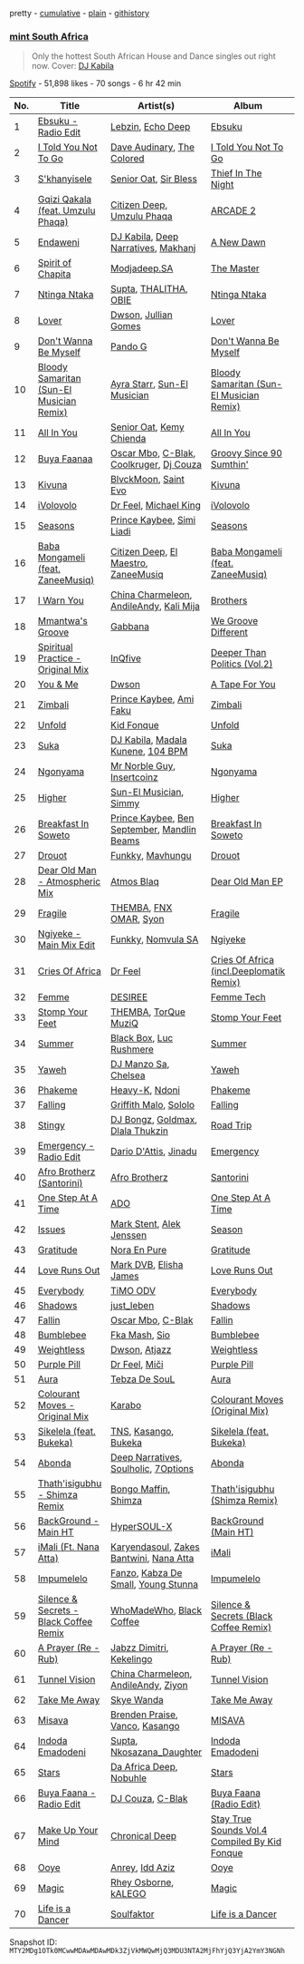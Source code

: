 pretty - [cumulative](/playlists/cumulative/37i9dQZF1DWX4IFcj5utrY.md) - [plain](/playlists/plain/37i9dQZF1DWX4IFcj5utrY) - [githistory](https://github.githistory.xyz/mackorone/spotify-playlist-archive/blob/main/playlists/plain/37i9dQZF1DWX4IFcj5utrY)

### [mint South Africa](https://open.spotify.com/playlist/37i9dQZF1DWX4IFcj5utrY)

> Only the hottest South African House and Dance singles out right now\. Cover: <a href="https://open.spotify.com/artist/7iweQ4hUpLLRpSyQmY2J2K?si=l71J8PpWRua6TAi1qSWMaA">DJ Kabila</a>

[Spotify](https://open.spotify.com/user/spotify) - 51,898 likes - 70 songs - 6 hr 42 min

| No. | Title | Artist(s) | Album | Length |
|---|---|---|---|---|
| 1 | [Ebsuku \- Radio Edit](https://open.spotify.com/track/26v5GteKRWo2vpgRg5FkYk) | [Lebzin](https://open.spotify.com/artist/5g0Z3S2S1jqM9wBCpM9VhA), [Echo Deep](https://open.spotify.com/artist/3oQxXy7RkKmUAoo0sftSLU) | [Ebsuku](https://open.spotify.com/album/15I3rxOfACdFyGiaCoDP9O) | 4:05 |
| 2 | [I Told You Not To Go](https://open.spotify.com/track/6N3bqyU6KO3hqykGqJxUnf) | [Dave Audinary](https://open.spotify.com/artist/6O7qXYxw1B8belOxZSwaNm), [The Colored](https://open.spotify.com/artist/0vlWnOvNJ66cC55UwnHtdj) | [I Told You Not To Go](https://open.spotify.com/album/2QzouCM5U0pe3FPiLcSG98) | 4:04 |
| 3 | [S'khanyisele](https://open.spotify.com/track/45B0hJinafl61IjK5WOqFA) | [Senior Oat](https://open.spotify.com/artist/5cAwYPpCI9QI5V7N0mxUKw), [Sir Bless](https://open.spotify.com/artist/0vJss0iY4jFfFk1DQP3I2m) | [Thief In The Night](https://open.spotify.com/album/5qVSIkvWJAuaMVwBov8b0b) | 6:15 |
| 4 | [Gqizi Qakala \(feat\. Umzulu Phaqa\)](https://open.spotify.com/track/04PM7dqR53p4F6Jo4vJOg6) | [Citizen Deep](https://open.spotify.com/artist/2Wcld3BQUXxWUYMmCJYyuM), [Umzulu Phaqa](https://open.spotify.com/artist/6nStNfo8Gzsff8NcJl4mND) | [ARCADE 2](https://open.spotify.com/album/0ZIrS00dQLvWC0lI01TEEw) | 4:04 |
| 5 | [Endaweni](https://open.spotify.com/track/6FERFGC2KvPaXzv5exZD2I) | [DJ Kabila](https://open.spotify.com/artist/7iweQ4hUpLLRpSyQmY2J2K), [Deep Narratives](https://open.spotify.com/artist/0H929hRKMr7lbGcVOx4Q4c), [Makhanj](https://open.spotify.com/artist/1uYUUIkkkal5V3mIqk6KnV) | [A New Dawn](https://open.spotify.com/album/1vO3FTTKTfx6e2K0nhPnpe) | 5:41 |
| 6 | [Spirit of Chapita](https://open.spotify.com/track/3PljAdlLnYb9f1dQ3pVp59) | [Modjadeep.SA](https://open.spotify.com/artist/6Ye2N93aETDONpWfyw7E8G) | [The Master](https://open.spotify.com/album/55cCMbL9xkObFU7FOzOjKH) | 5:20 |
| 7 | [Ntinga Ntaka](https://open.spotify.com/track/78ELbuKid579q8ip7sv7Vk) | [Supta](https://open.spotify.com/artist/0ijOhiIUwe56EdrfG7dKuM), [THALITHA](https://open.spotify.com/artist/2sl2F1s3TCR4FoFp5KOqLg), [OBIE](https://open.spotify.com/artist/3n87awdctItEZJ7fWjlQtC) | [Ntinga Ntaka](https://open.spotify.com/album/6sOndSTzqdFQtNm4MBEKLa) | 5:41 |
| 8 | [Lover](https://open.spotify.com/track/6JMJPX4sm1QEmsKDp18rjZ) | [Dwson](https://open.spotify.com/artist/60ZIrIA1iT9NStXmdAuhjR), [Jullian Gomes](https://open.spotify.com/artist/1GG3lCU6RzggGm6w5GRQBi) | [Lover](https://open.spotify.com/album/01QoLhtw9fRGaQDkVtQdLR) | 7:06 |
| 9 | [Don't Wanna Be Myself](https://open.spotify.com/track/5jJFXPFguqo6fZqqGggwuq) | [Pando G](https://open.spotify.com/artist/4nbklwOZ5lnv1otsaaDJZg) | [Don't Wanna Be Myself](https://open.spotify.com/album/1ewQWghR0AV0TnBaMpT0Ml) | 8:45 |
| 10 | [Bloody Samaritan \(Sun\-El Musician Remix\)](https://open.spotify.com/track/78zI0cdKlSm8bmH8TWia6W) | [Ayra Starr](https://open.spotify.com/artist/3ZpEKRjHaHANcpk10u6Ntq), [Sun\-El Musician](https://open.spotify.com/artist/0W8WpLB5WoXLgiA193LXk6) | [Bloody Samaritan \(Sun\-El Musician Remix\)](https://open.spotify.com/album/2PxvoawD4ty9UnZhWylV0o) | 3:22 |
| 11 | [All In You](https://open.spotify.com/track/75VD2d6BPTuESBrzRqD6xl) | [Senior Oat](https://open.spotify.com/artist/5cAwYPpCI9QI5V7N0mxUKw), [Kemy Chienda](https://open.spotify.com/artist/21ubOXEDOMELSW2LDxG8HK) | [All In You](https://open.spotify.com/album/0YJOAYBMM8zEhcMNHnGe95) | 8:32 |
| 12 | [Buya Faanaa](https://open.spotify.com/track/7ekBzUvEIfjA97jEfRN7QF) | [Oscar Mbo](https://open.spotify.com/artist/6rPG97md3RdzwNc1eJQQNX), [C\-Blak](https://open.spotify.com/artist/4ipkannhwnGj4uU4q5UUS5), [Coolkruger](https://open.spotify.com/artist/4QetKXwMztESdkPNuBy1Wu), [Dj Couza](https://open.spotify.com/artist/4dAuZsVP2DOlv0mwtWEU1L) | [Groovy Since 90 Sumthin'](https://open.spotify.com/album/6RICRX15ckBZRTkleAgyPX) | 7:47 |
| 13 | [Kivuna](https://open.spotify.com/track/3XpQVMKhYmwWjoGt2FnpLs) | [BlvckMoon](https://open.spotify.com/artist/4J4eD0siKaZRlyIRZ48Den), [Saint Evo](https://open.spotify.com/artist/08dNTAMCiCM61JnSslHFCE) | [Kivuna](https://open.spotify.com/album/7u1wlB6W9kjTdb64OsQAzI) | 7:43 |
| 14 | [iVolovolo](https://open.spotify.com/track/1JLoqwDcNStb1HgHAyxWsM) | [Dr Feel](https://open.spotify.com/artist/20OBylFJKe5WtQzqO32Xxq), [Michael King](https://open.spotify.com/artist/4QXIwYRu5HTQiTFYWl7Yri) | [iVolovolo](https://open.spotify.com/album/5EHqm4YXBZ0kQLObE0c7WR) | 7:30 |
| 15 | [Seasons](https://open.spotify.com/track/6SPc90lmMxItkc9NxXsypS) | [Prince Kaybee](https://open.spotify.com/artist/4H7q5OwAgX1uQuhwb7bg2C), [Simi Liadi](https://open.spotify.com/artist/2PAsfFu061QMOIssyfdgRg) | [Seasons](https://open.spotify.com/album/0FjQ4fNxmLnsb0smuATb4S) | 3:28 |
| 16 | [Baba Mongameli \(feat\. ZaneeMusiq\)](https://open.spotify.com/track/3Q7GlE4v6csFmp2jDYY9gs) | [Citizen Deep](https://open.spotify.com/artist/2Wcld3BQUXxWUYMmCJYyuM), [El Maestro](https://open.spotify.com/artist/5bo0POJfZKlwKbdVXAW6I6), [ZaneeMusiq](https://open.spotify.com/artist/2T9mtFexnY7x7o0Y1bmZnN) | [Baba Mongameli \(feat\. ZaneeMusiq\)](https://open.spotify.com/album/3YUm0bfRgxPayZjtuDc3dM) | 6:02 |
| 17 | [I Warn You](https://open.spotify.com/track/0rFeRglEHQ2cxUBFXw1VvE) | [China Charmeleon](https://open.spotify.com/artist/78lHMaJ6xLbmwzkHOriPhZ), [AndileAndy](https://open.spotify.com/artist/6PcHusHP9ow3HrIvqRJDua), [Kali Mija](https://open.spotify.com/artist/6hMmznEAGabh8UiGkQIuvP) | [Brothers](https://open.spotify.com/album/0uPUpJaoEZOv83yY0i7OL4) | 5:44 |
| 18 | [Mmantwa's Groove](https://open.spotify.com/track/5hGktS3qbk8HDhdICoo3s7) | [Gabbana](https://open.spotify.com/artist/0I3Acccg46Me47afcARZYX) | [We Groove Different](https://open.spotify.com/album/1bx9h91xZGDa2mfh60RbZ3) | 7:17 |
| 19 | [Spiritual Practice \- Original Mix](https://open.spotify.com/track/6bwM7A3T95WjwSXZ4m20Sc) | [InQfive](https://open.spotify.com/artist/7MlmAincLcFGKs2gyofE1a) | [Deeper Than Politics \(Vol.2\)](https://open.spotify.com/album/3EsEtDTV3tJUwOGHw7Dlia) | 6:47 |
| 20 | [You & Me](https://open.spotify.com/track/6UIKoZhjBF57rijXtwgrfe) | [Dwson](https://open.spotify.com/artist/60ZIrIA1iT9NStXmdAuhjR) | [A Tape For You](https://open.spotify.com/album/6XM945kizO4pJvhhJZT1xW) | 6:43 |
| 21 | [Zimbali](https://open.spotify.com/track/4prJjAS96pnxqtRMANFALE) | [Prince Kaybee](https://open.spotify.com/artist/4H7q5OwAgX1uQuhwb7bg2C), [Ami Faku](https://open.spotify.com/artist/3flcjKgRCeBVZTR8n8iShE) | [Zimbali](https://open.spotify.com/album/1U0gfPWZxxwUnqW5SzHs37) | 6:27 |
| 22 | [Unfold](https://open.spotify.com/track/71fkBzR8YuOZxbwKWWazj5) | [Kid Fonque](https://open.spotify.com/artist/6hPLYDljt7lCTao1bx1Dcp) | [Unfold](https://open.spotify.com/album/7FQ5KwP0p97gTwzkfofFuO) | 9:53 |
| 23 | [Suka](https://open.spotify.com/track/4ETqxUieEXrUru8B1fiXKk) | [DJ Kabila](https://open.spotify.com/artist/7iweQ4hUpLLRpSyQmY2J2K), [Madala Kunene](https://open.spotify.com/artist/1X3SghwLJ3KExhUsrZhM2S), [104 BPM](https://open.spotify.com/artist/2EK50Q6gOwRcZgfvlv3tVi) | [Suka](https://open.spotify.com/album/3DIvPF7rZfvZMCQJUpUON7) | 6:19 |
| 24 | [Ngonyama](https://open.spotify.com/track/65sn93zJ6UedJYKVY0MnvR) | [Mr Norble Guy](https://open.spotify.com/artist/651fy57YJX5IKTZuMWxdFw), [Insertcoinz](https://open.spotify.com/artist/1IUoYtHRj67HHGNphZ5S3U) | [Ngonyama](https://open.spotify.com/album/78aQGSdh6BmVjD98rjOVBM) | 7:46 |
| 25 | [Higher](https://open.spotify.com/track/0rmFBhKvt0KZI10t2coIYK) | [Sun\-El Musician](https://open.spotify.com/artist/0W8WpLB5WoXLgiA193LXk6), [Simmy](https://open.spotify.com/artist/3MjlXVCfmLdY9QQ2GCd7iA) | [Higher](https://open.spotify.com/album/4r70J7JF6RgIDNYFUFZjBz) | 8:13 |
| 26 | [Breakfast In Soweto](https://open.spotify.com/track/3aYv0tyHlIYUwCq2SwZDlT) | [Prince Kaybee](https://open.spotify.com/artist/4H7q5OwAgX1uQuhwb7bg2C), [Ben September](https://open.spotify.com/artist/1wAVD7w8mfrKNxpfe8dGEq), [Mandlin Beams](https://open.spotify.com/artist/7nR1JD6ljztZrEuxTNijpk) | [Breakfast In Soweto](https://open.spotify.com/album/3NfgQFaqUzxBCrvUME1iu7) | 7:14 |
| 27 | [Drouot](https://open.spotify.com/track/0ezvEaY9XgZ6R7E6WY91Xu) | [Funkky](https://open.spotify.com/artist/5K6MIUxhHMmOxGF22JaySb), [Mavhungu](https://open.spotify.com/artist/464BYDcWpoLKSNpQxHLuTT) | [Drouot](https://open.spotify.com/album/2bhLyE60a68ueJdIkUxG96) | 6:05 |
| 28 | [Dear Old Man \- Atmospheric Mix](https://open.spotify.com/track/06rRt1lduAoPWv4SoHOvnm) | [Atmos Blaq](https://open.spotify.com/artist/1cwvUNi7IRMN3zisgyKTzM) | [Dear Old Man EP](https://open.spotify.com/album/5cKxJj4dJU1yUNhfnd5DWX) | 7:33 |
| 29 | [Fragile](https://open.spotify.com/track/5Q9Ds8Q34V9ZPfi0noJ7Xe) | [THEMBA](https://open.spotify.com/artist/64tzIMKX4Npx37YLcNZZNC), [FNX OMAR](https://open.spotify.com/artist/3dcqf190oFqc5FQNI05mVW), [Syon](https://open.spotify.com/artist/7eKtGS8Huzy0vi0KVmNfqE) | [Fragile](https://open.spotify.com/album/37abhSU412bkiwXr3ShshM) | 3:56 |
| 30 | [Ngiyeke \- Main Mix Edit](https://open.spotify.com/track/2lKbPHmNVJKbhSwNaaiTsP) | [Funkky](https://open.spotify.com/artist/5K6MIUxhHMmOxGF22JaySb), [Nomvula SA](https://open.spotify.com/artist/6DPIZZxzcwWmBiTMmVYbyY) | [Ngiyeke](https://open.spotify.com/album/40NXJBthv6lfaOVmNjYcOv) | 4:17 |
| 31 | [Cries Of Africa](https://open.spotify.com/track/6MMoEzV4Wlpy1ayR3qQr3B) | [Dr Feel](https://open.spotify.com/artist/20OBylFJKe5WtQzqO32Xxq) | [Cries Of Africa \(incl.Deeplomatik Remix\)](https://open.spotify.com/album/2VczCSGaoLNOEtJmr3FJOL) | 5:55 |
| 32 | [Femme](https://open.spotify.com/track/3w2wq54qcswAGDr9CgRymT) | [DESIREE](https://open.spotify.com/artist/6TZbLCcOCv1DJvN28x3FBa) | [Femme Tech](https://open.spotify.com/album/2pYtRpgha87XaijSIwUUbn) | 6:22 |
| 33 | [Stomp Your Feet](https://open.spotify.com/track/1GBXxdxLD1wmjvXC716sZ7) | [THEMBA](https://open.spotify.com/artist/64tzIMKX4Npx37YLcNZZNC), [TorQue MuziQ](https://open.spotify.com/artist/3cGcpSU6lBKEV2kMFJb0zK) | [Stomp Your Feet](https://open.spotify.com/album/7pAvUrQXAxW1RD0WME0n0c) | 3:30 |
| 34 | [Summer](https://open.spotify.com/track/5Nl8L7XIFzIWNjcdDD32eK) | [Black Box](https://open.spotify.com/artist/7IHGC6y8NjBwwWhWCF2lKR), [Luc Rushmere](https://open.spotify.com/artist/7IfsuGH0v0gCTz4e5ZSD1p) | [Summer](https://open.spotify.com/album/0GjOxj7jpLnIrLgsHVhieo) | 2:47 |
| 35 | [Yaweh](https://open.spotify.com/track/5MBJiHVrS2Pm4PKOZM5M6e) | [DJ Manzo Sa](https://open.spotify.com/artist/5jwzoDqBYZUEVromkGWvio), [Chelsea](https://open.spotify.com/artist/25O9uYqu9G9i3tVOcH03k6) | [Yaweh](https://open.spotify.com/album/3rJp8pAlbn4IyQJAhzPT2m) | 6:04 |
| 36 | [Phakeme](https://open.spotify.com/track/4ylIEbjjtCtDr05FCXhk53) | [Heavy\-K](https://open.spotify.com/artist/0xAI0encQKIoTvNQXPh1ts), [Ndoni](https://open.spotify.com/artist/5CIefATUW9oUwXL9FaOIIZ) | [Phakeme](https://open.spotify.com/album/4iT60HD8yLQSSNymVtRI8N) | 6:22 |
| 37 | [Falling](https://open.spotify.com/track/02EcHipDbDyuGkbbJGDy95) | [Griffith Malo](https://open.spotify.com/artist/7vGuZA9Daaxax0dCGsqchQ), [Sololo](https://open.spotify.com/artist/6vqIBWzTVWQP57RWIAlLRd) | [Falling](https://open.spotify.com/album/08DznWlfpaShgPFylowwgH) | 6:59 |
| 38 | [Stingy](https://open.spotify.com/track/5jVDjYaYHP0silwrtOM0Rh) | [DJ Bongz](https://open.spotify.com/artist/7KtERSZgIOlhbYDop9Ra0F), [Goldmax](https://open.spotify.com/artist/3yWkz47Z8kE6z1xW6rjkAl), [Dlala Thukzin](https://open.spotify.com/artist/5kmceQl1Y7lveTVbcy5ycD) | [Road Trip](https://open.spotify.com/album/5AzXeukxvO8Wb1vMMY4v58) | 5:22 |
| 39 | [Emergency \- Radio Edit](https://open.spotify.com/track/77S8SmK0gNGNRWjpkbdBId) | [Dario D'Attis](https://open.spotify.com/artist/7mjsEVJwyjy0aMXc0A1SYl), [Jinadu](https://open.spotify.com/artist/0o9k6CmDuy07gP28ov82wp) | [Emergency](https://open.spotify.com/album/0knYXe2AfWcjSpuhI6Ob3s) | 3:13 |
| 40 | [Afro Brotherz \(Santorini\)](https://open.spotify.com/track/3yGeEoZRkROSHk3nwm32or) | [Afro Brotherz](https://open.spotify.com/artist/183kSplc4KYDe6bMQghbwN) | [Santorini](https://open.spotify.com/album/3OdQh8jCAcKS608jwFBrOC) | 7:37 |
| 41 | [One Step At A Time](https://open.spotify.com/track/2h0zFi9cGquo12haOIMp3N) | [ADO](https://open.spotify.com/artist/2OAEsMvEXwG6AQQ7lHkHZ4) | [One Step At A Time](https://open.spotify.com/album/4Q1Lbn9JSHWnvuyVbAONfk) | 3:58 |
| 42 | [Issues](https://open.spotify.com/track/10IWxGZvMEXZRietINatt2) | [Mark Stent](https://open.spotify.com/artist/2whiBQzZUS6fMkfOCqzXWS), [Alek Jenssen](https://open.spotify.com/artist/2d5uZpsDxp7MVB1yIOM7jH) | [Season](https://open.spotify.com/album/1ovyRWyho3RzkrqixgP664) | 3:28 |
| 43 | [Gratitude](https://open.spotify.com/track/5CvaeEX9dU9ZhwyoVIIgTO) | [Nora En Pure](https://open.spotify.com/artist/24DO0PijjITGIEWsO8XaPs) | [Gratitude](https://open.spotify.com/album/3fRe1aTVYRwLNGOcLpnDXk) | 3:30 |
| 44 | [Love Runs Out](https://open.spotify.com/track/2h9Mvr95ozvSARELLcfTri) | [Mark DVB](https://open.spotify.com/artist/0nmXD5cuTDfvVHceT0bXb6), [Elisha James](https://open.spotify.com/artist/3ATZQQpOMv0FMJLeNHpoqt) | [Love Runs Out](https://open.spotify.com/album/343tDaybMfOPyyu1PBt410) | 2:26 |
| 45 | [Everybody](https://open.spotify.com/track/6nAvF4vmANRj76sNX1du0C) | [TiMO ODV](https://open.spotify.com/artist/5ekzQ0Zq1wSg7dDZHYKFLt) | [Everybody](https://open.spotify.com/album/4gBfsymHc04X7eKgIAbuwz) | 3:30 |
| 46 | [Shadows](https://open.spotify.com/track/3y8SX859F6mDaEYrhJZZgH) | [just\_leben](https://open.spotify.com/artist/1goS4gdV9d01XZWHDOXcOe) | [Shadows](https://open.spotify.com/album/3G1GbPAQLAcojCinWh1Yfi) | 2:22 |
| 47 | [Fallin](https://open.spotify.com/track/7xcahxhSAdTv28H4DjrisY) | [Oscar Mbo](https://open.spotify.com/artist/6rPG97md3RdzwNc1eJQQNX), [C\-Blak](https://open.spotify.com/artist/4ipkannhwnGj4uU4q5UUS5) | [Fallin](https://open.spotify.com/album/3FrP8iocoWiT6C0yU8P6jW) | 6:33 |
| 48 | [Bumblebee](https://open.spotify.com/track/5l9P47axQgVYwdeTj2sXcj) | [Fka Mash](https://open.spotify.com/artist/6tooLez7Cq2bgY60m3TJMq), [Sio](https://open.spotify.com/artist/4hIQjO5iXCXx71iZBQQ1Jh) | [Bumblebee](https://open.spotify.com/album/61xF9hB3dvdF6Tlyge7F0P) | 3:38 |
| 49 | [Weightless](https://open.spotify.com/track/6Yyc3cLPhSRSVk5cLye73k) | [Dwson](https://open.spotify.com/artist/60ZIrIA1iT9NStXmdAuhjR), [Atjazz](https://open.spotify.com/artist/5E1HWPplEsztsh2zh1c9mH) | [Weightless](https://open.spotify.com/album/1MPFnPHuqgkUASIVwOEvAA) | 6:02 |
| 50 | [Purple Pill](https://open.spotify.com/track/2qDbBzYZoDRL0UKK5gks9P) | [Dr Feel](https://open.spotify.com/artist/20OBylFJKe5WtQzqO32Xxq), [Miči](https://open.spotify.com/artist/1aJGoykRBEjrMcNWOhV5am) | [Purple Pill](https://open.spotify.com/album/0xBENBp9yTkRO16mX8XlAf) | 7:33 |
| 51 | [Aura](https://open.spotify.com/track/4OQBogapulHRFZYATHmRSE) | [Tebza De SouL](https://open.spotify.com/artist/32vL21CG5wHt2GTj0flFyG) | [Aura](https://open.spotify.com/album/1sNWODazMIBJZ3XbLDbmji) | 6:52 |
| 52 | [Colourant Moves \- Original Mix](https://open.spotify.com/track/0lSTBPrxcYWG4DLRKPqIMM) | [Karabo](https://open.spotify.com/artist/2nPtQTbG4YCBrkSftUoiG3) | [Colourant Moves \(Original Mix\)](https://open.spotify.com/album/41NgG6My91tmHa1udPuvSa) | 6:24 |
| 53 | [Sikelela \(feat\. Bukeka\)](https://open.spotify.com/track/44cXNeeTCwuco12b9r2K7n) | [TNS](https://open.spotify.com/artist/5uAbOIIAk6nHfy7gikjmYy), [Kasango](https://open.spotify.com/artist/3jteNJj8zf2v4qYMGDXa8r), [Bukeka](https://open.spotify.com/artist/3pHdLWNBGYLGZLMB8cuFOV) | [Sikelela \(feat\. Bukeka\)](https://open.spotify.com/album/0ifVZ7tvTFMq4TUcWvFETV) | 5:51 |
| 54 | [Abonda](https://open.spotify.com/track/5m6pyOJr0ByLut3cgYnO26) | [Deep Narratives](https://open.spotify.com/artist/0H929hRKMr7lbGcVOx4Q4c), [Soulholic](https://open.spotify.com/artist/2ikto0KVcpvkWwbAx3F43D), [7Options](https://open.spotify.com/artist/0mTYsukiU7gd6PWEoGveKo) | [Abonda](https://open.spotify.com/album/3bHvSUqf45x8xcQYmCrNfq) | 4:36 |
| 55 | [Thath'isigubhu \- Shimza Remix](https://open.spotify.com/track/4QdiYJFWyyQRrVFfC6B4aN) | [Bongo Maffin](https://open.spotify.com/artist/2eIjpwW853WkGtvIMukeRZ), [Shimza](https://open.spotify.com/artist/0WHbjg8hVel1R9kq5794HX) | [Thath'isigubhu \(Shimza Remix\)](https://open.spotify.com/album/3A8bOIlJuzpZU11jfqzfZU) | 6:06 |
| 56 | [BackGround \- Main HT](https://open.spotify.com/track/79A2flkhEAPtIxuX4ZuKhR) | [HyperSOUL\-X](https://open.spotify.com/artist/5dUiC3SlfbKnbLW7hXq4Os) | [BackGround \(Main HT\)](https://open.spotify.com/album/0JxIpnjFXyfIV7igPXdW6a) | 5:37 |
| 57 | [iMali \(Ft\. Nana Atta\)](https://open.spotify.com/track/280MTeg7bZYCHaHxhaAtPq) | [Karyendasoul](https://open.spotify.com/artist/2eSj64hhMVJPYbjpli6k4p), [Zakes Bantwini](https://open.spotify.com/artist/5mZLaYqN0ZkjxfeUUmiuqL), [Nana Atta](https://open.spotify.com/artist/1B4FnAkti1c4KGQDv78pYq) | [iMali](https://open.spotify.com/album/6ggoVHjrshZtOhuEpHjOXN) | 7:16 |
| 58 | [Impumelelo](https://open.spotify.com/track/2cPJ70rDO8Mt74vGImjiz3) | [Fanzo](https://open.spotify.com/artist/3hvAv9gZlmen2DBwZhOzqG), [Kabza De Small](https://open.spotify.com/artist/1bNjWBFWsAAzZSR59lRdpR), [Young Stunna](https://open.spotify.com/artist/6WQFTzqYHmh8Ph2X0L0QLQ) | [Impumelelo](https://open.spotify.com/album/0la0Xxoi5nnL5OCK0e8ESf) | 5:36 |
| 59 | [Silence & Secrets \- Black Coffee Remix](https://open.spotify.com/track/3ZZDwhwD6ZsFQW0IGfiKrG) | [WhoMadeWho](https://open.spotify.com/artist/50Lr1puweM1hFsF1LpIZLM), [Black Coffee](https://open.spotify.com/artist/6wMr4zKPrrR0UVz08WtUWc) | [Silence & Secrets \(Black Coffee Remix\)](https://open.spotify.com/album/6yaDQvusuMpB2BqrsmhSRI) | 7:54 |
| 60 | [A Prayer \(Re \- Rub\)](https://open.spotify.com/track/4PzgMT48qqTnWdrxtaHX9b) | [Jabzz Dimitri](https://open.spotify.com/artist/4Eo18qlyb76spnDFlSc78c), [Kekelingo](https://open.spotify.com/artist/4tNXPWxHHch1TCCXilE1q2) | [A Prayer \(Re \- Rub\)](https://open.spotify.com/album/16fGMHt222NdxwRJ6tPXV3) | 6:08 |
| 61 | [Tunnel Vision](https://open.spotify.com/track/5uqKHMfE1iKfu0MtFz4LDi) | [China Charmeleon](https://open.spotify.com/artist/78lHMaJ6xLbmwzkHOriPhZ), [AndileAndy](https://open.spotify.com/artist/6PcHusHP9ow3HrIvqRJDua), [Ziyon](https://open.spotify.com/artist/01mTTTNz6NssRDxgyJhJwy) | [Tunnel Vision](https://open.spotify.com/album/0OztwL8B8yB3RqkAG8VxJx) | 6:54 |
| 62 | [Take Me Away](https://open.spotify.com/track/6yVhRr5Zs71tYKkS678MRd) | [Skye Wanda](https://open.spotify.com/artist/7BwrJs4E8L2r4FiavhNFa1) | [Take Me Away](https://open.spotify.com/album/4XS8ypy6BBVKDjHJfhY0C8) | 3:50 |
| 63 | [Misava](https://open.spotify.com/track/6BmD8tRPWDgGD2Y0pQY1Ll) | [Brenden Praise](https://open.spotify.com/artist/3jzpHftM6t86BxqayyUWiU), [Vanco](https://open.spotify.com/artist/2KShewLkb92FKEZ6N4cVP9), [Kasango](https://open.spotify.com/artist/3jteNJj8zf2v4qYMGDXa8r) | [MISAVA](https://open.spotify.com/album/6Qs01I9CWfP5gitMZrOQPd) | 4:08 |
| 64 | [Indoda Emadodeni](https://open.spotify.com/track/5nKtrtKz8PIGk4oYuUM093) | [Supta](https://open.spotify.com/artist/0ijOhiIUwe56EdrfG7dKuM), [Nkosazana\_Daughter](https://open.spotify.com/artist/2KFBgdGWpDd7guvNqILGoE) | [Indoda Emadodeni](https://open.spotify.com/album/2CUiYRc6CXta2p1pLkia5p) | 4:45 |
| 65 | [Stars](https://open.spotify.com/track/4UX07P3m9B78LvAyzNKxk4) | [Da Africa Deep](https://open.spotify.com/artist/0DDzEXacqh3F5GGIwji59b), [Nobuhle](https://open.spotify.com/artist/4PmzNF4U54l7yVubziJ10U) | [Stars](https://open.spotify.com/album/19nRvSIzgMPFSJf6UzX6Q5) | 6:14 |
| 66 | [Buya Faana \- Radio Edit](https://open.spotify.com/track/4P7aEf4m8TSZiB5Xz4gH3M) | [DJ Couza](https://open.spotify.com/artist/3X5oM0ZSNXu9IMIv7Cp3wS), [C\-Blak](https://open.spotify.com/artist/4ipkannhwnGj4uU4q5UUS5) | [Buya Faana \(Radio Edit\)](https://open.spotify.com/album/5OlrfX1Opvw9NaSEILuUmk) | 4:38 |
| 67 | [Make Up Your Mind](https://open.spotify.com/track/2yIXVCaIrvVL6TSamoMdVR) | [Chronical Deep](https://open.spotify.com/artist/391IHvSC8S9yNnt3VHZUYt) | [Stay True Sounds Vol.4 Compiled By Kid Fonque](https://open.spotify.com/album/5K19EXUx0mNTfKPc7Zo5AK) | 7:46 |
| 68 | [Ooye](https://open.spotify.com/track/0sAi2uIjWBBBjFXjQ3hMrV) | [Anrey](https://open.spotify.com/artist/3Sw21ohKW3tbHvu0z7w1wv), [Idd Aziz](https://open.spotify.com/artist/0LC3HTEh3afI3UfpmSdShk) | [Ooye](https://open.spotify.com/album/6ZrjSKBhdvS3gd5NQS20NJ) | 5:49 |
| 69 | [Magic](https://open.spotify.com/track/2aqkBEgu7YH5uhcSDB6bbA) | [Rhey Osborne](https://open.spotify.com/artist/5emPE752O8nTusYcDzuoiC), [kALEGO](https://open.spotify.com/artist/6XIDZAHJj0vDbVZ6zHz3dw) | [Magic](https://open.spotify.com/album/15P7HxkFENVU3cmrX7k9kI) | 5:53 |
| 70 | [Life is a Dancer](https://open.spotify.com/track/1VEQ7FmTHDAgW9vlO8yfOT) | [Soulfaktor](https://open.spotify.com/artist/0So3vP3sgBsqI03jPp6ad7) | [Life is a Dancer](https://open.spotify.com/album/1sV3x3DRU6NjqjxZSn9gYd) | 3:14 |

Snapshot ID: `MTY2MDg1OTk0MCwwMDAwMDAwMDk3ZjVkMWQwMjQ3MDU3NTA2MjFhYjQ3YjA2YmY3NGNh`
